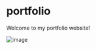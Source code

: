 # portfolio
Welcome to my portfolio website!

![image](https://github.com/mohitxroxx/portfolio/assets/94298923/dab40dfe-2849-4f8e-ba0e-f9a0b99292cd)
